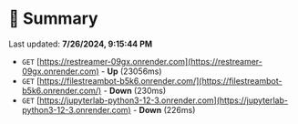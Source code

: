 # 📖 Summary
Last updated: **7/26/2024, 9:15:44 PM**

- `GET` [https://restreamer-09gx.onrender.com](https://restreamer-09gx.onrender.com) - **Up** (23056ms)
- `GET` [https://filestreambot-b5k6.onrender.com/](https://filestreambot-b5k6.onrender.com/) - **Down** (230ms)
- `GET` [https://jupyterlab-python3-12-3.onrender.com](https://jupyterlab-python3-12-3.onrender.com) - **Down** (226ms)
